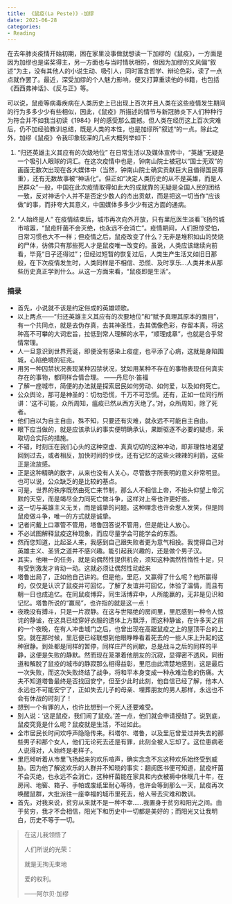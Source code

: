 ```yaml
---
title: 《鼠疫(La Peste)》-加缪
date: 2021-06-28
categories:
- Reading
---
```


在去年肺炎疫情开始初期，困在家里没事做就想读一下加缪的《鼠疫》，一方面是因为加缪也是诺奖得主，另一方面也与当时情状相符，但因为加缪的文风偏”叙述“为主，没有其他人的小说生动、吸引人，同时富含哲学、辩论色彩，读了一点点就作罢了。最近，深受加缪的个人魅力影响，便又打算重读他的书籍，也包括《西西弗神话》、《反与正》等。

可以说，鼠疫等病毒疾病在人类历史上已出现上百次并且人类在这些疫情发生期间的行为多多少少有些相似，因此，《鼠疫》所描述的情节与新冠肺炎下人们种种行为符合并不如我当初读《1984》时的感受那么震撼。但人类在经历这上百次灾难后，仍不加经验教训总结，既是人类的本性，也是加缪所”叙述“的一点。除此之外，加缪《鼠疫》令我印象较深的几点大概列举如下：

1. “归还英雄主义其应有的次级地位”
在日常生活以及媒体宣传中，“英雄”无疑是一个吸引人眼球的词汇。在这次疫情中也是，钟南山院士被冠以“国士无双”的画面无数次出现在各大媒体中（当然，钟南山院士确实贡献巨大且值得国民尊重），还有无数故事被“神话化”。但正如“决定人类历史的从不是英雄，而是人民群众”一般，中国在此次疫情取得如此大的成就靠的无疑是全国人民的团结一致，反对神话个人并不是否定少数人的杰出贡献，而是把这一切当作“应该做”的事，而非夸大其意义，中国媒体多多少少有这方面的通病。

2. “人始终是人”
在疫情结束后，城市再次向外开放，只有里厄医生淡看飞扬的城市喧嚣，“鼠疫杆菌不会灭绝，也永远不会消亡”。疫情期间，人们担惊受怕，日常习惯也大不一样；但疫情之后，鼠疫改变了什么？无非是堆积如山的焚烧的尸体，彷佛只有那些死人才是鼠疫唯一改变的。虽说，人类应该继续向前看，毕竟“日子还得过”；但经过短暂的恢复过后，人类生产生活又如旧日那般，在下次疫情发生时，人类同样是不相信、恐慌、及时享乐...人类并未从那些历史真正学到什么。从这一方面来看，“鼠疫即是生活”。


### 摘录
- 首先，小说就不该是约定俗成的英雄颂歌。
- 以上两点——“归还英雄主义其应有的次要地位”和“赋予真理其原本的面目”，有一个共同点，就是去伪存真，去其神圣性，去其偶像色彩，存留本真，将这种高不可攀的大词宏旨，拉低到常人理解的水平，“顺理成章”，也就是合乎常情常理。
- 人一旦意识到世界荒诞，即便没有感染上疫症，也平添了心病，这就是身陷围城，心陷绝境的征兆。
- 用另一种囚禁状况表现某种囚禁状况，犹如用某种不存在的事物表现任何真实存在的事物，都同样合情合理。 ——丹尼尔·笛福
- 了解一座城市，简便的办法就是探索居民如何劳动、如何爱，以及如何死亡。
- 公众舆论，那可是神圣的：切勿恐慌，千万不可恐慌。还有，正如一位同行所讲：‘这不可能，众所周知，瘟疫已然从西方灭绝了。’对，众所周知，除了死者。
- 他们自以为自主自由，殊不知，只要还有灾难，就永远不可能自主自由。
- 眼下应当做的，就是应该承认的事实便明确承认，果断驱逐不必要的疑虑，采取切合实际的措施。
- 不错，时刻压在我们心头的这种空虚、真真切切的这种冲动，即非理性地渴望回到过去，或者相反，加快时间的步伐，还有记忆的这些火辣辣的利箭，这些正是流放感。
- 正是这种精确的数字，从来也没有人关心，尽管数字所表明的意义非常明显。也可以说，公众缺乏的是比较的基点。
- 可是，世界的秩序既然由死亡来节制，那么人不相信上帝，不抬头仰望上帝沉默的天空，而是竭尽全力同死亡做斗争，这样对上帝也许更好些。
- 这一切与英雄主义无关，而是诚挚的问题。这种理念也许会惹人发笑，但是同鼠疫做斗争，唯一的方式就是诚挚。
- 记者问戴上口罩管不管用，塔鲁回答说不管用，但是能让人放心。
- 不必试图解释鼠疫这种现象，而应尽量学会可能学会的东西。
- 然而您知道，比起圣人来，我感到自己跟失败者更为意气相投。我觉得自己对英雄主义、圣贤之道并不感兴趣。能引起我兴趣的，还是做个男子汉。
- 其实，他唯一的任务，就是向偶然性提供机会，须知这种偶然性惰性十足，只有受到激发才肯动一动。这就必须让偶然性动起来
- 塔鲁出局了，正如他自己讲的。但是他，里厄，又赢得了什么呢？他所赢得的，仅仅是认识了鼠疫并可回忆，了解了友谊并可回忆，体验了温情，而且有朝一日也成追忆。在同鼠疫博弈，同生活博弈中，人所能赢的，无非是见识和记忆。塔鲁所说的“赢局”，也许指的就是这一点！
- 夜晚没有搏斗，只是一片寂静。在这与世隔绝的房间里，里厄感到一种令人惊诧的静谧，在这具已经穿好衣服的遗体上方飘浮，而这种静谧，在许多天之前的一个夜晚，在有人冲击城门之后，也曾出现在高踞鼠疫之上的屋顶平台的上空。就在那时候，里厄便已经联想到他眼睁睁看着死去的一些人床上升起的这种寂静。到处都是同样的暂停，同样庄严的间歇，总是战斗之后的同样的平静，这便是失败的静默。然而现在笼罩着他朋友的沉寂，显得密不透风，同街道和解脱了鼠疫的城市的静寂那么相得益彰，里厄由此清楚地感到，这是最后一次失败，而这次失败终结了战争，将和平本身变成一种永难治愈的伤痛。大夫不知道塔鲁最终是否找回安宁，但至少此时此刻，他自信已经了解，他本人永远也不可能安宁了，正如失去儿子的母亲、埋葬朋友的男人那样，永远也不会有休战的时刻了！
- 想到一个有罪的人，也许比想到一个死人还要难受。
- 别人说：‘这是鼠疫，我们闹了鼠疫。’差一点，他们就会申请授勋了。说到底，鼠疫究竟是什么呢？鼠疫就是生活，不过如此。
- 全市居民长时间欢呼声隐隐传来。科塔尔、塔鲁，以及里厄曾爱过并失去的那些男子和那个女人，他们无论死去还是有罪，此刻全被人忘却了。这位患病老人说得对，人始终是老样子。
- 里厄倾听着从市里飞扬起来的欢乐喧声，确实念念不忘这种欢乐始终受到威胁。因为他了解这欢乐的人群并不知晓的事实：翻阅医书便可知道，鼠疫杆菌不会灭绝，也永远不会消亡，这种杆菌能在家具和内衣被褥中休眠几十年，在房间、地窖、箱子、手帕或废纸里耐心等待，也许会等到那么一天，鼠疫再次唤醒鼠群，大批派往一座幸福的城市里死去，给人带去灾难和教训。
-  首先，对我来说，贫穷从来就不是一种不幸……我置身于贫穷和阳光之间。由于贫穷，我才不会相信，阳光下和历史中一切都是美好的；而阳光又让我明白，历史不等于一切。
> 在这儿我领悟了
>
> 人们所说的光荣：
>
> 就是无拘无束地
>
> 爱的权利。
>
> ——阿尔贝·加缪

